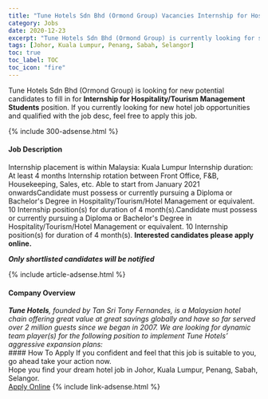 ```yaml
---
title: "Tune Hotels Sdn Bhd (Ormond Group) Vacancies Internship for Hospitality/Tourism Management Students" 
category: Jobs 
date: 2020-12-23 
excerpt: "Tune Hotels Sdn Bhd (Ormond Group) is currently looking for suitable person to fill in the Internship for Hospitality/Tourism Management Students which positioned at Johor, Kuala Lumpur, Penang, Sabah, Selangor" 
tags: [Johor, Kuala Lumpur, Penang, Sabah, Selangor] 
toc: true 
toc_label: TOC 
toc_icon: "fire" 
--- 
```


<p>Tune Hotels Sdn Bhd (Ormond Group) is looking for new potential candidates to fill in for <b>Internship for Hospitality/Tourism Management Students</b> position. If you currently looking for new hotel job opportunities and qualified with the job desc, feel free to apply this job.
</p>{% include 300-adsense.html %} 
<div><div><div><h4>Job Description</h4></div></div><div><div><span><div>Internship placement is within Malaysia: Kuala Lumpur
Internship duration: At least 4 months
Internship rotation between Front Office, F&amp;B, Housekeeping, Sales, etc.
Able to start from January 2021 onwardsCandidate must possess or currently pursuing a Diploma or Bachelor's Degree in Hospitality/Tourism/Hotel Management or equivalent.
10  Internship position(s) for duration of 4 month(s).Candidate must possess or currently pursuing a Diploma or Bachelor's Degree in Hospitality/Tourism/Hotel Management or equivalent.
10  Internship position(s) for duration of 4 month(s).
<strong>Interested candidates please apply online. 

<em>Only shortlisted candidates will be notified</em></strong></div></span></div></div></div> 
{% include article-adsense.html %} 
<div><div><div><h4>Company Overview</h4></div></div><div><div><span><div><div>
<div>
<em><strong>Tune Hotels</strong>, founded by Tan Sri Tony Fernandes, is a Malaysian hotel chain offering great value at great savings globally and have so far served over 2 million guests since we began in 2007.  We are looking for dynamic team player(s) for the following position to implement Tune Hotels&#8217; aggressive expansion plans:</em></div>
</div></div></span></div></div></div> 
#### How To Apply 
If you confident and feel that this job is suitable to you, go ahead take your action now. <br/> 
Hope you find your dream hotel job in Johor, Kuala Lumpur, Penang, Sabah, Selangor. <br/> 
<a href="https://www.jobstreet.com.my/en/job/internship-for-hospitality-tourism-management-students-4449905?jobId=jobstreet-my-job-4449905&sectionRank=5&token=0~83aded74-7f31-4dc9-a7d3-acf799cd585d&fr=SRP%20View%20In%20New%20Ta" class="btn btn--info" target="_blank" rel="nofollow noopenner">Apply Online</a> 
{% include link-adsense.html %} 
